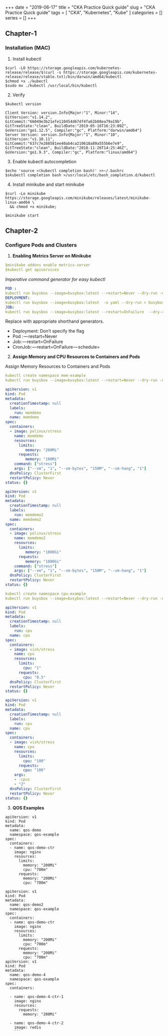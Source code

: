 +++
date = "2019-06-17"
title = "CKA Practice Quick guide"
slug = "CKA Practice Quick guide"
tags = [
    "CKA",
    "Kubernetes",
    "Kube"
]
categories = []
series = []
+++


## Chapter-1
### Installation (MAC)

1. Install kubectl
```
$curl -LO https://storage.googleapis.com/kubernetes-release/release/$(curl -s https://storage.googleapis.com/kubernetes-release/release/stable.txt)/bin/darwin/amd64/kubectl
$chmod +x ./kubectl
$sudo mv ./kubectl /usr/local/bin/kubectl
```
2. Verify
```
$kubectl version

Client Version: version.Info{Major:"1", Minor:"14", GitVersion:"v1.14.2", GitCommit:"66049e3b21efe110454d67df4fa62b08ea79a19b", GitTreeState:"clean", BuildDate:"2019-05-16T16:23:09Z", GoVersion:"go1.12.5", Compiler:"gc", Platform:"darwin/amd64"}
Server Version: version.Info{Major:"1", Minor:"10", GitVersion:"v1.10.11", GitCommit:"637c7e288581ee40ab4ca210618a89a555b6e7e9", GitTreeState:"clean", BuildDate:"2018-11-26T14:25:46Z", GoVersion:"go1.9.3", Compiler:"gc", Platform:"linux/amd64"}
```
3. Enable kubectl autocompletion
```
$echo 'source <(kubectl completion bash)' >>~/.bashrc
$skubectl completion bash >/usr/local/etc/bash_completion.d/kubectl
```
4. Install minikube and start minikube
```
$curl -Lo minikube https://storage.googleapis.com/minikube/releases/latest/minikube-linux-amd64 \
  && chmod +x minikube;

$minikube start
```

## Chapter-2
### Configure Pods and Clusters

1. **Enabling Metrics Server on Minikube**

```yaml
$minikube addons enable metrics-server
$kubectl get apiservices
```

*Imperative command generator for easy kubectl* 

```yaml
POD :
kubectl run buysbox --image=busybox:latest --restart=Never --dry-run -o yaml > busybox.yaml
DEPLOYMENT:
kubectl run buysbox --image=busybox:latest  -o yaml --dry-run > busybox.yaml
JOB:
kubectl run buysbox --image=busybox:latest --restart=OnFailure  --dry-run -o yaml > busybox.yaml
```
Replace with appropriate shorthand generators.  

* Deployment: Don’t specify the flag
* Pod : — restart=Never
* Job: — restart=OnFailure
* CronJob: — restart=OnFailure — schedule=<some cron expression>

2. **Assign Memory and CPU Resources to Containers and Pods**

Assign Memory Resources to Containers and Pods

```yaml
kubectl create namespace mem-example
kubectl run buysbox --image=busybox:latest --restart=Never --dry-run -o yaml > busybox.yaml
```

```yaml
apiVersion: v1
kind: Pod
metadata:
  creationTimestamp: null
  labels:
    run: memdemo
  name: memdemo
spec:
  containers:
  - image: polinux/stress
    name: memdemo
    resources:
      limits:
         memory: "200Mi"
      requests:
         memory: "100Mi"
    command: ["stress"]
    args: ["--vm", "1", "--vm-bytes", "150M", "--vm-hang", "1"]
  dnsPolicy: ClusterFirst
  restartPolicy: Never
status: {}
```

```yaml
apiVersion: v1
kind: Pod
metadata:
  creationTimestamp: null
  labels:
    run: memdemo2
  name: memdemo2
spec:
  containers:
  - image: polinux/stress
    name: memdemo2
    resources:
      limits:
         memory: "1000Gi"
      requests:
         memory: "1000Gi"
    command: ["stress"]
    args: ["--vm", "1", "--vm-bytes", "150M", "--vm-hang", "1"]
  dnsPolicy: ClusterFirst
  restartPolicy: Never
status: {}
```

```yaml
kubectl create namespace cpu-example
kubectl run buysbox --image=busybox:latest --restart=Never --dry-run -o yaml > busybox.yaml
```

```yaml
apiVersion: v1
kind: Pod
metadata:
  creationTimestamp: null
  labels:
    run: cpu
  name: cpu
spec:
  containers:
  - image: vish/stress
    name: cpu
    resources:
      limits:
        cpu: "1"
      requests:
        cpu: "0.5"
  dnsPolicy: ClusterFirst
  restartPolicy: Never
status: {}
```

```yaml
apiVersion: v1
kind: Pod
metadata:
  creationTimestamp: null
  labels:
    run: cpu
  name: cpu
spec:
  containers:
  - image: vish/stress
    name: cpu
    resources:
      limits:
        cpu: "100"
      requests:
        cpu: "100"
    args:
    - -cpus
    - "2"
  dnsPolicy: ClusterFirst
  restartPolicy: Never
status: {}
```
3. **QOS Examples**

```
apiVersion: v1
kind: Pod
metadata:
  name: qos-demo
  namespace: qos-example
spec:
  containers:
  - name: qos-demo-ctr
    image: nginx
    resources:
      limits:
        memory: "200Mi"
        cpu: "700m"
      requests:
        memory: "200Mi"
        cpu: "700m"

apiVersion: v1
kind: Pod
metadata:
  name: qos-demo2
  namespace: qos-example
spec:
  containers:
  - name: qos-demo-ctr
    image: nginx
    resources:
      limits:
        memory: "200Mi"
        cpu: "700m"
      requests:
        memory: "200Mi"
        cpu: "700m"
apiVersion: v1
kind: Pod
metadata:
  name: qos-demo-4
  namespace: qos-example
spec:
  containers:

  - name: qos-demo-4-ctr-1
    image: nginx
    resources:
      requests:
        memory: "200Mi"

  - name: qos-demo-4-ctr-2
    image: redis
    ```